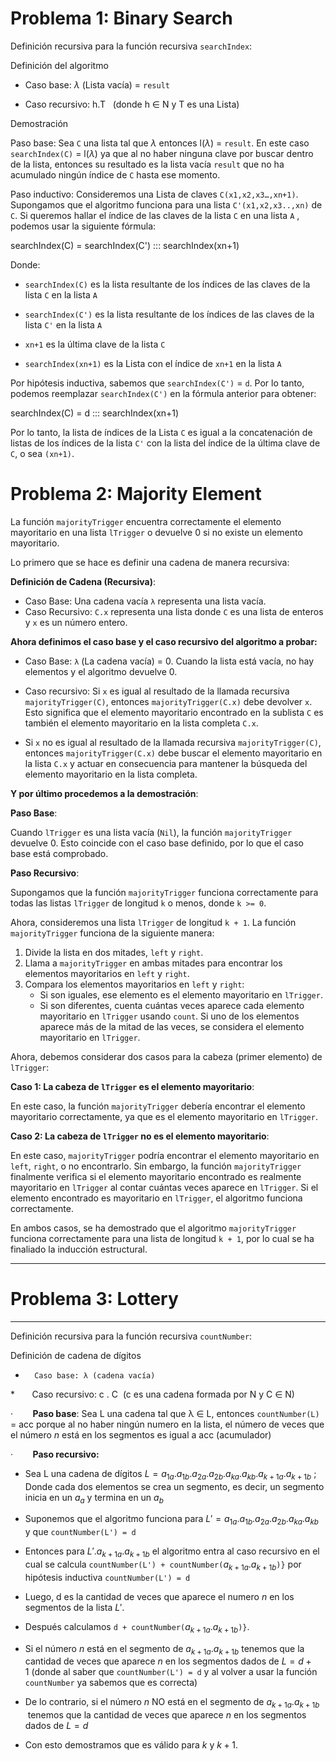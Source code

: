 # Problema 1: Binary Search

Definición recursiva para la función recursiva `searchIndex`: 

Definición del algoritmo

- Caso base: $\lambda$ (Lista vacía) = `result`

- Caso recursivo: h.T   (donde h ∈ N y T es una Lista) 
    

Demostración

Paso base: Sea `C` una lista tal que $\lambda$ entonces l($\lambda$) = `result`. En este caso `searchIndex(C)` = l($\lambda$) ya que al no haber ninguna clave por buscar dentro de la lista, entonces su resultado es la lista vacía `result` que no ha acumulado ningún índice de `C` hasta ese momento.

Paso inductivo: Consideremos una Lista de claves `C(x1,x2,x3…,xn+1)`. Supongamos que el algoritmo funciona para una lista `C'(x1,x2,x3..,xn)` de `C`. Si queremos hallar el índice de las claves de la lista `C` en una lista `A` , podemos usar la siguiente fórmula:

searchIndex(C) = searchIndex(C') ::: searchIndex(xn+1)

Donde:

- `searchIndex(C)` es la lista resultante de los índices de las claves  de la lista `C` en la lista `A`

- `searchIndex(C')` es la lista resultante de los índices de las claves de la lista `C'` en la lista `A`

- `xn+1` es la última clave de la lista `C`

- `searchIndex(xn+1)` es la Lista con el índice de `xn+1` en la lista `A`


Por hipótesis inductiva, sabemos que `searchIndex(C')` = `d`. Por lo tanto, podemos reemplazar `searchIndex(C')` en la fórmula anterior para obtener: 

searchIndex(C) = d ::: searchIndex(xn+1)

Por lo tanto, la lista de índices de la Lista `C` es igual a la concatenación de listas de los índices de la lista `C'` con la lista del índice de la última clave de `C`, o sea `(xn+1)`.

# Problema 2: Majority Element

La función `majorityTrigger` encuentra correctamente el elemento mayoritario en una lista `lTrigger` o devuelve 0 si no existe un elemento mayoritario.

Lo primero que se hace es definir una cadena de manera recursiva:

**Definición de Cadena (Recursiva)**:

- Caso Base: Una cadena vacía `λ` representa una lista vacía.
- Caso Recursivo: `C.x` representa una lista donde `C` es una lista de enteros y `x` es un número entero.

**Ahora definimos el caso base y el caso recursivo del algoritmo a probar:**

- Caso Base: `λ` (La cadena vacía) = 0. Cuando la lista está vacía, no hay elementos y el algoritmo devuelve 0.

- Caso recursivo: Si `x` es igual al resultado de la llamada recursiva `majorityTrigger(C)`, entonces `majorityTrigger(C.x)` debe devolver `x`. Esto significa que el elemento mayoritario encontrado en la sublista `C` es también el elemento mayoritario en la lista completa `C.x`.

- Si `x` no es igual al resultado de la llamada recursiva `majorityTrigger(C)`, entonces `majorityTrigger(C.x)` debe buscar el elemento mayoritario en la lista `C.x` y actuar en consecuencia para mantener la búsqueda del elemento mayoritario en la lista completa.

**Y por último procedemos a la demostración**:

**Paso Base**:

Cuando `lTrigger` es una lista vacía (`Nil`), la función `majorityTrigger` devuelve 0. Esto coincide con el caso base definido, por lo que el caso base está comprobado.

**Paso Recursivo**:

Supongamos que la función `majorityTrigger` funciona correctamente para todas las listas `lTrigger` de longitud `k` o menos, donde `k >= 0`.

Ahora, consideremos una lista `lTrigger` de longitud `k + 1`. La función `majorityTrigger` funciona de la siguiente manera:

1. Divide la lista en dos mitades, `left` y `right`.
2. Llama a `majorityTrigger` en ambas mitades para encontrar los elementos mayoritarios en `left` y `right`.
3. Compara los elementos mayoritarios en `left` y `right`:
   - Si son iguales, ese elemento es el elemento mayoritario en `lTrigger`.
   - Si son diferentes, cuenta cuántas veces aparece cada elemento mayoritario en `lTrigger` usando `count`. Si uno de los elementos aparece más de la mitad de las veces, se considera el elemento mayoritario en `lTrigger`.

Ahora, debemos considerar dos casos para la cabeza (primer elemento) de `lTrigger`:

**Caso 1: La cabeza de `lTrigger` es el elemento mayoritario**:

En este caso, la función `majorityTrigger` debería encontrar el elemento mayoritario correctamente, ya que es el elemento mayoritario en `lTrigger`.

**Caso 2: La cabeza de `lTrigger` no es el elemento mayoritario**:

En este caso, `majorityTrigger` podría encontrar el elemento mayoritario en `left`, `right`, o no encontrarlo. Sin embargo, la función `majorityTrigger` finalmente verifica si el elemento mayoritario encontrado es realmente mayoritario en `lTrigger` al contar cuántas veces aparece en `lTrigger`. Si el elemento encontrado es mayoritario en `lTrigger`, el algoritmo funciona correctamente.

En ambos casos, se ha demostrado que el algoritmo `majorityTrigger` funciona correctamente para una lista de longitud `k + 1`, por lo cual se ha finaliado la inducción estructural.



---

# Problema 3: Lottery

---

Definición recursiva para la función recursiva `countNumber`: 

Definición de cadena de dígitos

*       Caso base: λ (cadena vacía)
*       Caso recursivo: c . C  (c es una cadena formada por N y C ∈ N)

·        **Paso base**: Sea L una cadena tal que λ ∈ L, entonces `countNumber(L)` = acc porque al no haber ningún numero en la lista, el número de veces que el número $n$ está en los segmentos es igual a acc (acumulador)

·        **Paso recursivo:**
- Sea L una cadena de dígitos $L = a_{1a}. a_{1b}. a_{2a}. a_{2b}. a_{ka}. a_{kb}. a_{k+1a}. a_{k+1b}$ ; Donde cada dos elementos se crea un segmento, es decir, un segmento inicia en un $a_a$ y termina en un $a_b$

- Suponemos que el algoritmo funciona para $L' = a_{1a}. a_{1b}. a_{2a}. a_{2b}. a_{ka}. a_{kb}$ y que `countNumber(L') = d`

- Entonces para $L'.a_{k+1a}. a_{k+1b}$ el algoritmo entra al caso recursivo en el cual se calcula `countNumber(L') + countNumber(`$a_{k+1a}. a_{k+1b}$`)}` por hipótesis inductiva `countNumber(L') = d`
  
- Luego, d es la cantidad de veces que aparece el numero $n$ en los segmentos de la lista $L'$.

- Después calculamos `d + countNumber(`$a_{k+1a}. a_{k+1b}$`)}`.
  
- Si el número $n$ está en el segmento de  $a_{k+1a}. a_{k+1b}$ tenemos que la cantidad de veces que aparece $n$ en los segmentos dados de $L=d+1$ (donde al saber que  `countNumber(L') = d` y al volver a usar la función `countNumber` ya sabemos que es correcta)
  
- De lo contrario, si el número $n$ NO está en el segmento de  $a_{k+1a}. a_{k+1b}$  tenemos que la cantidad de veces que aparece $n$ en los segmentos dados de $L=d$
 
- Con esto demostramos que es válido para $k$ y $k+1$.

